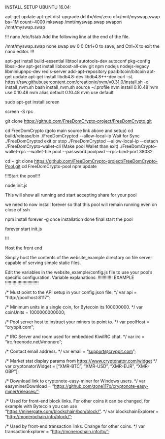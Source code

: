 INSTALL SETUP UBUNTU 16.04:




apt-get update 
apt-get dist-upgrade
dd if=/dev/zero of=/mnt/myswap.swap bs=1M count=4000
mkswap /mnt/myswap.swap
swapon /mnt/myswap.swap

!!!
nano /etc/fstab
Add the following line at the end of the file.

/mnt/myswap.swap none swap sw 0 0
Ctrl+O to save, and Ctrl+X to exit the nano editor.
!!!


apt-get install build-essential libtool autotools-dev autoconf pkg-config libssl-dev
apt-get install libboost-all-dev git npm nodejs nodejs-legacy libminiupnpc-dev redis-server
add-apt-repository ppa:bitcoin/bitcoin
apt-get update
apt-get install libdb4.8-dev libdb4.8++-dev
curl -sL https://raw.githubusercontent.com/creationix/nvm/v0.31.0/install.sh -o install_nvm.sh
bash install_nvm.sh
source ~/.profile
nvm install 0.10.48
nvm use 0.10.48
nvm alias default 0.10.48
nvm use default

sudo apt-get install screen

screen -S rpc

git clone https://github.com/FreeDomCrypto-project/FreeDomCrypto.git

cd FreeDomCrypto (goto main source link above and setup)
cd build/release/bin
./FreeDomCryptod --allow-local-ip
Wait for Sync
./FreeDomCryptod exit or stop
./FreeDomCryptod --allow-local-ip --detach
./FreeDomCrypto-wallet-cli (Make pool Wallet than exit)
./FreeDomCrypto-wallet-rpc --wallet-file pool --password poolpwd --rpc-bind-port 38082

cd ~
git clone https://github.com/FreeDomCrypto-project/FreeDomCrypto-Pool.git
cd FreeDomCrypto-pool
npm update

!!!Start the pool!!!

node init.js

This will show all running and start accepting share for your pool

we need to now install forever so that this pool will remain running even on close of ssh

npm install forever -g
once installation done final start the pool

forever start init.js

!!!

Host the front end 

Simply host the contents of the website_example directory on file server capable of serving simple static files.

Edit the variables in the website_example/config.js file to use your pool’s specific configuration. Variable explanations:
!!!!!!!!!!!! EXAMPLE !!!!!!!!!!!!!!!!!!!!!!!!!!!


/* Must point to the API setup in your config.json file. */
var api = “http://poolhost:8117”;

/* Minimum units in a single coin, for Bytecoin its 100000000. */
var coinUnits = 1000000000000;

/* Pool server host to instruct your miners to point to. */
var poolHost = “cryppit.com”;

/* IRC Server and room used for embedded KiwiIRC chat. */
var irc = “irc.freenode.net/#monero”;

/* Contact email address. */
var email = “support@cryppit.com”;

/* Market stat display params from https://www.cryptonator.com/widget */
var cryptonatorWidget = [“XMR-BTC”, “XMR-USD”, “XMR-EUR”, “XMR-GBP”];

/* Download link to cryptonote-easy-miner for Windows users. */
var easyminerDownload = “https://github.com/zone117x/cryptonote-easy-miner/releases/”;

/* Used for front-end block links. For other coins it can be changed, for example with
Bytecoin you can use “https://minergate.com/blockchain/bcn/block/”. */
var blockchainExplorer = “http://monerochain.info/block/”;

/* Used by front-end transaction links. Change for other coins. */
var transactionExplorer = “http://monerochain.info/tx/”;




